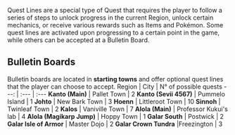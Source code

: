 Quest Lines are a special type of Quest that requires the player to follow a series of steps to unlock progress in the current Region, unlock certain mechanics, or receive various rewards such as Items and Pokémon. Some quest lines are activated upon progressing to a certain point in the game, while others can be accepted at a Bulletin Board.

## Bulletin Boards
Bulletin boards are located in **starting towns** and offer optional quest lines that the player can choose to accept.
Region | City | N° of possible quests
---: | :--- | :---
**Kanto (Main)** | Pallet Town | 2
**Kanto (Sevii 4567)** | Pummelo Island | 1
**Johto** | New Bark Town | 3
**Hoenn** | Littleroot Town | 10
**Sinnoh** | Twinleaf Town | 2
**Kalos** | Vaniville Town | 7
**Alola (Main)** | Professor Kukui's lab | 4
**Alola (Magikarp Jump)** | Hoppy Town | 1
**Galar South** | Postwick | 2
**Galar Isle of Armor** | Master Dojo | 2
**Galar Crown Tundra** |Freezington | 3